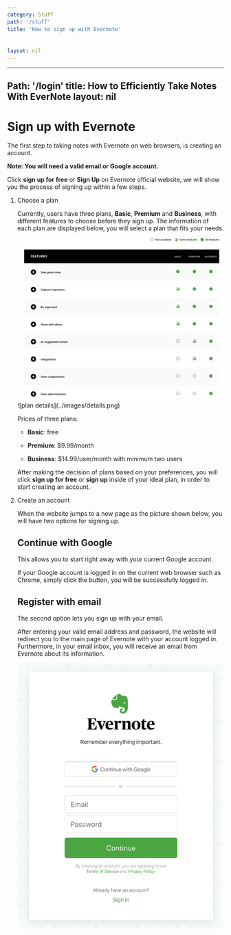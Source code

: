 ```yaml
---
category: Stuff
path: '/stuff'
title: 'How to sign up with Evernote'


layout: nil
---
```


---
Path: '/login'
title: How to Efficiently Take Notes With EverNote
layout: nil
---

# Sign up with Evernote

The first step to taking notes with Evernote on web browsers, is creating an account. 

__Note: You will need a valid email or Google account.__

Click **sign up for free** or **Sign Up** on Evernote official website, we will show you the process of signing up within a few steps.

1. Choose a plan

   Currently, users have three plans, **Basic**, **Premium** and **Business**, with different features to choose before they sign up. The information of each plan are displayed below, you will select a plan that fits your needs.

   <img src="https://raw.githubusercontent.com/SkylarZhao6/EvernoteGuide/gh-pages/images/features.png">
   ![plan details](../images/details.png)

   Prices of three plans:

   - **Basic**: free

   - **Premium**: $9.99/month

   - **Business**: $14.99/user/month with minimum two users

   After making the decision of plans based on your preferences, you will click **sign up for free** or **sign up** inside of your ideal plan, in order to start creating an account.

2. Create an account

   When the website jumps to a new page as the picture shown below, you will have two options for signing up.

   ## Continue with Google

   This allows you to start right away with your current Google account. 

   If your Google account is logged in on the current web browser such as Chrome, simply click the button, you will be successfully logged in.

   ## Register with email

   The second option lets you sign up with your email. 
   
   After entering your valid email address and password, the website will redirect you to the main page of Evernote with your account logged in. Furthermore, in your email inbox, you will receive an email from Evernote about its information.
  
   ![options for signing up](../images/signup.png)

